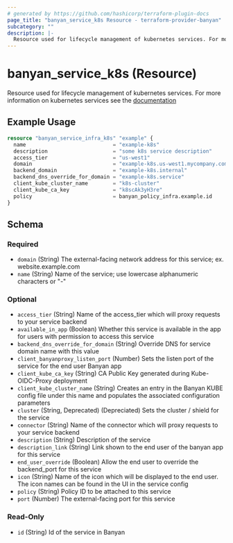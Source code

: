 ```yaml
---
# generated by https://github.com/hashicorp/terraform-plugin-docs
page_title: "banyan_service_k8s Resource - terraform-provider-banyan"
subcategory: ""
description: |-
  Resource used for lifecycle management of kubernetes services. For more information on kubernetes services see the documentation https://docs.banyansecurity.io/docs/feature-guides/infrastructure/k8s-api/
---
```


# banyan_service_k8s (Resource)

Resource used for lifecycle management of kubernetes services. For more information on kubernetes services see the [documentation](https://docs.banyansecurity.io/docs/feature-guides/infrastructure/k8s-api/)

## Example Usage

```terraform
resource "banyan_service_infra_k8s" "example" {
  name                            = "example-k8s"
  description                     = "some k8s service description"
  access_tier                     = "us-west1"
  domain                          = "example-k8s.us-west1.mycompany.com"
  backend_domain                  = "example-k8s.internal"
  backend_dns_override_for_domain = "example-k8s.service"
  client_kube_cluster_name        = "k8s-cluster"
  client_kube_ca_key              = "k8scAk3yH3re"
  policy                          = banyan_policy_infra.example.id
}
```

<!-- schema generated by tfplugindocs -->
## Schema

### Required

- `domain` (String) The external-facing network address for this service; ex. website.example.com
- `name` (String) Name of the service; use lowercase alphanumeric characters or "-"

### Optional

- `access_tier` (String) Name of the access_tier which will proxy requests to your service backend
- `available_in_app` (Boolean) Whether this service is available in the app for users with permission to access this service
- `backend_dns_override_for_domain` (String) Override DNS for service domain name with this value
- `client_banyanproxy_listen_port` (Number) Sets the listen port of the service for the end user Banyan app
- `client_kube_ca_key` (String) CA Public Key generated during Kube-OIDC-Proxy deployment
- `client_kube_cluster_name` (String) Creates an entry in the Banyan KUBE config file under this name and populates the associated configuration parameters
- `cluster` (String, Deprecated) (Depreciated) Sets the cluster / shield for the service
- `connector` (String) Name of the connector which will proxy requests to your service backend
- `description` (String) Description of the service
- `description_link` (String) Link shown to the end user of the banyan app for this service
- `end_user_override` (Boolean) Allow the end user to override the backend_port for this service
- `icon` (String) Name of the icon which will be displayed to the end user. The icon names can be found in the UI in the service config
- `policy` (String) Policy ID to be attached to this service
- `port` (Number) The external-facing port for this service

### Read-Only

- `id` (String) Id of the service in Banyan



